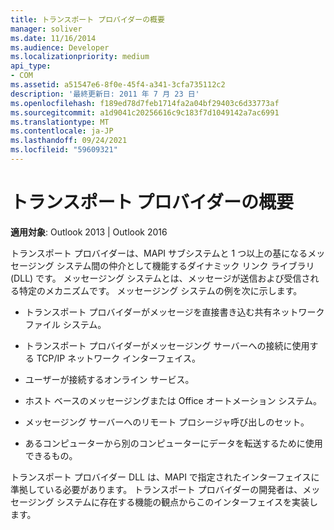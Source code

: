 ```yaml
---
title: トランスポート プロバイダーの概要
manager: soliver
ms.date: 11/16/2014
ms.audience: Developer
ms.localizationpriority: medium
api_type:
- COM
ms.assetid: a51547e6-8f0e-45f4-a341-3cfa735112c2
description: '最終更新日: 2011 年 7 月 23 日'
ms.openlocfilehash: f189ed78d7feb1714fa2a04bf29403c6d33773af
ms.sourcegitcommit: a1d9041c20256616c9c183f7d1049142a7ac6991
ms.translationtype: MT
ms.contentlocale: ja-JP
ms.lasthandoff: 09/24/2021
ms.locfileid: "59609321"
---
```

# <a name="transport-provider-overview"></a>トランスポート プロバイダーの概要

  
  
**適用対象**: Outlook 2013 | Outlook 2016 
  
トランスポート プロバイダーは、MAPI サブシステムと 1 つ以上の基になるメッセージング システム間の仲介として機能するダイナミック リンク ライブラリ (DLL) です。 メッセージング システムとは、メッセージが送信および受信される特定のメカニズムです。 メッセージング システムの例を次に示します。
  
- トランスポート プロバイダーがメッセージを直接書き込む共有ネットワーク ファイル システム。
    
- トランスポート プロバイダーがメッセージング サーバーへの接続に使用する TCP/IP ネットワーク インターフェイス。
    
- ユーザーが接続するオンライン サービス。
    
- ホスト ベースのメッセージングまたは Office オートメーション システム。
    
- メッセージング サーバーへのリモート プロシージャ呼び出しのセット。
    
- あるコンピューターから別のコンピューターにデータを転送するために使用できるもの。
    
トランスポート プロバイダー DLL は、MAPI で指定されたインターフェイスに準拠している必要があります。 トランスポート プロバイダーの開発者は、メッセージング システムに存在する機能の観点からこのインターフェイスを実装します。
  

